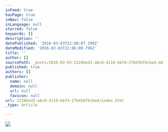 ```yaml
---
inFeed: true
hasPage: true
inNav: false
inLanguage: null
starred: false
keywords: []
description: ''
datePublished: '2016-03-03T22:08:07.299Z'
dateModified: '2016-03-03T22:06:09.796Z'
title: ''
author: []
sourcePath: _posts/2016-03-03-2228bed3-a6c0-4110-bb74-27b45bf6cbed.md
published: true
authors: []
publisher:
  name: null
  domain: null
  url: null
  favicon: null
url: 2228bed3-a6c0-4110-bb74-27b45bf6cbed/index.html
_type: Article

---
```

![](https://the-grid-user-content.s3-us-west-2.amazonaws.com/fb618365-332d-470c-b653-9d93f96f4635.jpg)